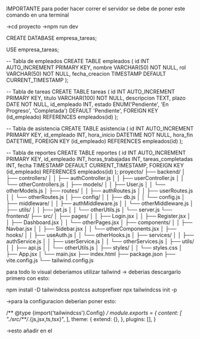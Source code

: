 IMPORTANTE 
para poder hacer correr el servidor se debe de poner este comando en una terminal

->cd proyecto
->npm run dev 



CREATE DATABASE empresa_tareas;

USE empresa_tareas;

-- Tabla de empleados
CREATE TABLE empleados (
    id INT AUTO_INCREMENT PRIMARY KEY,
    nombre VARCHAR(50) NOT NULL,
    rol VARCHAR(50) NOT NULL,
    fecha_creacion TIMESTAMP DEFAULT CURRENT_TIMESTAMP
);

-- Tabla de tareas
CREATE TABLE tareas (
    id INT AUTO_INCREMENT PRIMARY KEY,
    titulo VARCHAR(100) NOT NULL,
    descripcion TEXT,
    plazo DATE NOT NULL,
    id_empleado INT,
    estado ENUM('Pendiente', 'En Progreso', 'Completada') DEFAULT 'Pendiente',
    FOREIGN KEY (id_empleado) REFERENCES empleados(id)
);

-- Tabla de asistencia
CREATE TABLE asistencia (
    id INT AUTO_INCREMENT PRIMARY KEY,
    id_empleado INT,
    hora_inicio DATETIME NOT NULL,
    hora_fin DATETIME,
    FOREIGN KEY (id_empleado) REFERENCES empleados(id)
);

-- Tabla de reportes
CREATE TABLE reportes (
    id INT AUTO_INCREMENT PRIMARY KEY,
    id_empleado INT,
    horas_trabajadas INT,
    tareas_completadas INT,
    fecha TIMESTAMP DEFAULT CURRENT_TIMESTAMP,
    FOREIGN KEY (id_empleado) REFERENCES empleados(id)
);
proyecto/
├── backend/
│   ├── controllers/
│   │   ├── authController.js
│   │   ├── userController.js
│   │   └── otherControllers.js
│   ├── models/
│   │   ├── User.js
│   │   └── otherModels.js
│   ├── routes/
│   │   ├── authRoutes.js
│   │   ├── userRoutes.js
│   │   └── otherRoutes.js
│   ├── config/
│   │   ├── db.js
│   │   └── config.js
│   ├── middleware/
│   │   ├── authMiddleware.js
│   │   └── otherMiddleware.js
│   ├── utils/
│   │   ├── jwt.js
│   │   └── otherUtils.js
│   └── server.js
└── frontend/
    ├── src/
    │   ├── pages/
    │   │   ├── Login.jsx
    │   │   ├── Register.jsx
    │   │   ├── Dashboard.jsx
    │   │   └── otherPages.jsx
    │   ├── components/
    │   │   ├── Navbar.jsx
    │   │   ├── Sidebar.jsx
    │   │   └── otherComponents.jsx
    │   ├── hooks/
    │   │   ├── useAuth.js
    │   │   └── otherHooks.js
    │   ├── services/
    │   │   ├── authService.js
    │   │   ├── userService.js
    │   │   └── otherServices.js
    │   ├── utils/
    │   │   ├── api.js
    │   │   └── otherUtils.js
    │   ├── styles/
    │   │   └── styles.css
    │   ├── App.jsx
    │   └── main.jsx
    ├── index.html
    ├── package.json
    ├── vite.config.js
    └── tailwind.config.js


para todo lo visual deberiamos utilizar tailwind
-> deberias descargarlo primero con esto:

npm install -D tailwindcss postcss autoprefixer
npx tailwindcss init -p

->para la configuracion deberian poner esto:

/** @type {import('tailwindcss').Config} */
module.exports = {
  content: [
    "./src/**/*.{js,jsx,ts,tsx}",
  ],
  theme: {
    extend: {},
  },
  plugins: [],
}

->esto añadir en el 